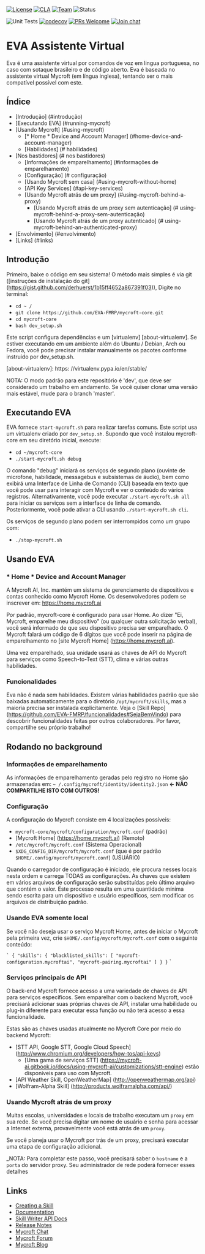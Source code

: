 [![License](https://img.shields.io/badge/License-Apache%202.0-blue.svg)](LICENSE.md) 
[![CLA](https://img.shields.io/badge/CLA%3F-Required-blue.svg)](https://mycroft.ai/cla) 
[![Team](https://img.shields.io/badge/Team-Mycroft_Core-violetblue.svg)](https://github.com/MycroftAI/contributors/blob/master/team/Mycroft%20Core.md) 
![Status](https://img.shields.io/badge/-Production_ready-green.svg)

![Unit Tests](https://github.com/mycroftai/mycroft-core/workflows/Unit%20Tests/badge.svg)
[![codecov](https://codecov.io/gh/MycroftAI/mycroft-core/branch/dev/graph/badge.svg?token=zQzRlkXxAr)](https://codecov.io/gh/MycroftAI/mycroft-core)
[![PRs Welcome](https://img.shields.io/badge/PRs-welcome-brightgreen.svg)](http://makeapullrequest.com)
[![Join chat](https://img.shields.io/badge/Mattermost-join_chat-brightgreen.svg)](https://chat.mycroft.ai)

# EVA Assistente Virtual

Eva é uma assistente virtual por comandos de voz em lingua portuguesa, no caso com sotaque brasileiro
e de código aberto. Eva é baseada no assistente virtual Mycroft (em língua inglesa), tentando ser o mais compatível possível com este.  
## Índice

- [Introdução] (#introdução)
- [Executando EVA] (#running-mycroft)
- [Usando Mycroft] (#using-mycroft)
   * [* Home * Device and Account Manager] (#home-device-and-account-manager)
   * [Habilidades] (# habilidades)
- [Nos bastidores] (# nos bastidores)
   * [Informações de emparelhamento] (#informações de emparelhamento)
   * [Configuração] (# configuração)
   * [Usando Mycroft sem casa] (#using-mycroft-without-home)
   * [API Key Services] (#api-key-services)
   * [Usando Mycroft atrás de um proxy] (#using-mycroft-behind-a-proxy)
     + [Usando Mycroft atrás de um proxy sem autenticação] (# using-mycroft-behind-a-proxy-sem-autenticação)
     + [Usando Mycroft atrás de um proxy autenticado] (# using-mycroft-behind-an-authenticated-proxy)
- [Envolvimento] (#envolvimento)
- [Links] (#links)

## Introdução

Primeiro, baixe o código em seu sistema! O método mais simples é via git ([instruções de instalação do git] (https://gist.github.com/derhuerst/1b15ff4652a867391f03)), 
Digite no terminal:
- `cd ~ /`
- `git clone https://github.com/EVA-FMRP/mycroft-core.git`
- `cd mycroft-core`
- `bash dev_setup.sh`


Este script configura dependências e um [virtualenv] [about-virtualenv]. Se estiver executando em um ambiente além do Ubuntu / Debian, Arch ou Fedora, você pode precisar instalar manualmente os pacotes conforme instruído por dev_setup.sh.

[about-virtualenv]: https: //virtualenv.pypa.io/en/stable/

NOTA: O modo padrão para este repositório é 'dev', que deve ser considerado um trabalho em andamento. Se você quiser clonar uma versão mais estável, mude para o branch 'master'.

## Executando EVA

EVA fornece `start-mycroft.sh` para realizar tarefas comuns. Este script usa um virtualenv criado por `dev_setup.sh`. Supondo que você instalou mycroft-core em seu diretório inicial, execute:

- `cd ~/mycroft-core`
- `./start-mycroft.sh debug`

O comando "debug" iniciará os serviços de segundo plano (ouvinte de microfone, habilidade, messagebus e subsistemas de áudio), bem como exibirá uma Interface de Linha de Comando (CLI) baseada em texto que você pode usar para interagir com Mycroft e ver o conteúdo do vários registros. Alternativamente, você pode executar `./start-mycroft.sh all` para iniciar os serviços sem a interface de linha de comando. Posteriormente, você pode ativar a CLI usando `./start-mycroft.sh cli`.

Os serviços de segundo plano podem ser interrompidos como um grupo com:
- `./stop-mycroft.sh`

## Usando EVA

### * Home * Device and Account Manager
A Mycroft AI, Inc. mantém um sistema de gerenciamento de dispositivos e contas conhecido como Mycroft Home. Os desenvolvedores podem se inscrever em: https://home.mycroft.ai

Por padrão, mycroft-core é configurado para usar Home. Ao dizer "Ei, Mycroft, emparelhe meu dispositivo" (ou qualquer outra solicitação verbal), você será informado de que seu dispositivo precisa ser emparelhado. O Mycroft falará um código de 6 dígitos que você pode inserir na página de emparelhamento no [site Mycroft Home] (https://home.mycroft.ai).

Uma vez emparelhado, sua unidade usará as chaves de API do Mycroft para serviços como Speech-to-Text (STT), clima e várias outras habilidades.

### Funcionalidades

Eva não é nada sem habilidades. Existem várias habilidades padrão que são baixadas automaticamente para o diretório `/opt/mycroft/skills`, mas a maioria precisa ser instalada explicitamente. Veja o [Skill Repo] (https://github.com/EVA-FMRP/funcionalidades#SejaBemVindo) para descobrir funcionalidades feitas por outros colaboradores. Por favor, compartilhe seu próprio trabalho!

## Rodando no background

### Informações de emparelhamento
As informações de emparelhamento geradas pelo registro no Home são armazenadas em:
`~ /.config/mycroft/identity/identity2.json` <b> <- NÃO COMPARTILHE ISTO COM OUTROS! </b>

### Configuração
A configuração do Mycroft consiste em 4 localizações possíveis:
- `mycroft-core/mycroft/configuration/mycroft.conf` (padrão)
- [Mycroft Home] (https://home.mycroft.ai) (Remoto)
- `/etc/mycroft/mycroft.conf` (Sistema Operacional)
- `$XDG_CONFIG_DIR/mycroft/mycroft.conf` (que é por padrão` $HOME/.config/mycroft/mycroft.conf`) (USUÁRIO)

Quando o carregador de configuração é iniciado, ele procura nesses locais nesta ordem e carrega TODAS as configurações. As chaves que existem em vários arquivos de configuração serão substituídas pelo último arquivo que contém o valor. Este processo resulta em uma quantidade mínima sendo escrita para um dispositivo e usuário específicos, sem modificar os arquivos de distribuição padrão.

### Usando EVA somente local

Se você não deseja usar o serviço Mycroft Home, antes de iniciar o Mycroft pela primeira vez, crie `$HOME/.config/mycroft/mycroft.conf` com o seguinte conteúdo:

`` `
{
  "skills": {
    "blacklisted_skills": [
      "mycroft-configuration.mycroftai",
      "mycroft-pairing.mycroftai"
    ]
  }
}
`` `

### Serviços principais de API

O back-end Mycroft fornece acesso a uma variedade de chaves de API para serviços específicos. Sem emparelhar com o backend Mycroft, você precisará adicionar suas próprias chaves de API, instalar uma habilidade ou plug-in diferente para executar essa função ou não terá acesso a essa funcionalidade.

Estas são as chaves usadas atualmente no Mycroft Core por meio do backend Mycroft:

- [STT API, Google STT, Google Cloud Speech] (http://www.chromium.org/developers/how-tos/api-keys)
  - [Uma gama de serviços STT] (https://mycroft-ai.gitbook.io/docs/using-mycroft-ai/customizations/stt-engine) estão disponíveis para uso com Mycroft.
- [API Weather Skill, OpenWeatherMap] (http://openweathermap.org/api)
- [Wolfram-Alpha Skill] (http://products.wolframalpha.com/api/)


### Usando Mycroft atrás de um proxy

Muitas escolas, universidades e locais de trabalho executam um `proxy` em sua rede. Se você precisa digitar um nome de usuário e senha para acessar a Internet externa, provavelmente você está atrás de um `proxy`.

Se você planeja usar o Mycroft por trás de um proxy, precisará executar uma etapa de configuração adicional.

_NOTA: Para completar este passo, você precisará saber o `hostname` e a` porta` do servidor proxy. Seu administrador de rede poderá fornecer esses detalhes

 ## Links
* [Creating a Skill](https://mycroft-ai.gitbook.io/docs/skill-development/your-first-skill)
* [Documentation](https://docs.mycroft.ai)
* [Skill Writer API Docs](https://mycroft-core.readthedocs.io/en/master/)
* [Release Notes](https://github.com/MycroftAI/mycroft-core/releases)
* [Mycroft Chat](https://chat.mycroft.ai)
* [Mycroft Forum](https://community.mycroft.ai)
* [Mycroft Blog](https://mycroft.ai/blog)
